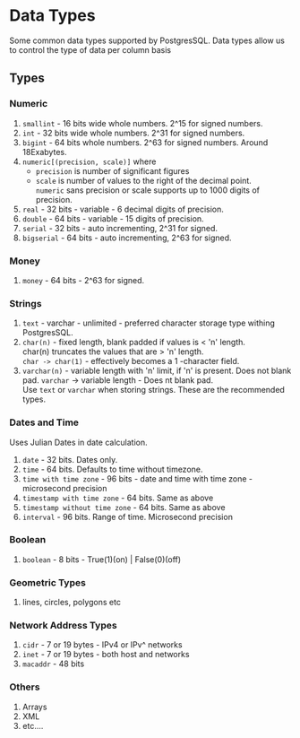 # Data Types

Some common data types supported by PostgresSQL. Data types allow us to control the type of data per column basis

## Types

### Numeric

1. `smallint` - 16 bits wide whole numbers. 2^15 for signed numbers.
2. `int` - 32 bits wide whole numbers. 2^31 for signed numbers.
3. `bigint` - 64 bits whole numbers. 2^63 for signed numbers. Around 18Exabytes.
4. `numeric[(precision, scale)]` where
   - `precision` is number of significant figures
   - `scale` is number of values to the right of the decimal point.  
     `numeric` sans precision or scale supports up to 1000 digits of precision.
5. `real` - 32 bits - variable - 6 decimal digits of precision.
6. `double` - 64 bits - variable - 15 digits of precision.
7. `serial` - 32 bits - auto incrementing, 2^31 for signed.
8. `bigserial` - 64 bits - auto incrementing, 2^63 for signed.

### Money

1. `money` - 64 bits - 2^63 for signed.

### Strings

1. `text` - varchar - unlimited - preferred character storage type withing PostgresSQL.
2. `char(n)` - fixed length, blank padded if values is < 'n' length.  
   char(n) truncates the values that are > 'n' length.  
   `char -> char(1)` - effectively becomes a 1 -character field.
3. `varchar(n)` - variable length with 'n' limit, if 'n' is present. Does not blank pad.
   `varchar` -> variable length - Does nt blank pad.  
   Use `text` or `varchar` when storing strings. These are the recommended types.

### Dates and Time

Uses Julian Dates in date calculation.

1. `date` - 32 bits. Dates only.
2. `time` - 64 bits. Defaults to time without timezone.
3. `time with time zone` - 96 bits - date and time with time zone - microsecond precision
4. `timestamp with time zone` - 64 bits. Same as above
5. `timestamp without time zone` - 64 bits. Same as above
6. `interval` - 96 bits. Range of time. Microsecond precision

### Boolean

1. `boolean` - 8 bits - True(1)(on) | False(0)(off)

### Geometric Types

1. lines, circles, polygons etc

### Network Address Types

1. `cidr` - 7 or 19 bytes - IPv4 or IPv^ networks
2. `inet` - 7 or 19 bytes - both host and networks
3. `macaddr` - 48 bits

### Others

1. Arrays
2. XML
3. etc....
